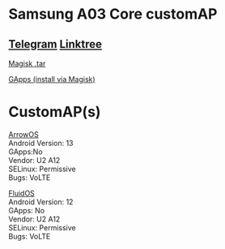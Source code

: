 <h1 id="samsung-a03-core-customap">Samsung A03 Core customAP</h1>
<h2 id="-telegram-https-t-me-a03coredev-linktree-https-linktr-ee-xandrcopyrighted-"><a href="https://t.me/a03coredev">Telegram</a> <a href="https://linktr.ee/XandrCopyrighted">Linktree</a></h2>
<p><a href="https://github.com/XanderFromFortnite/A03-Core-customAP/releases/tag/Magisk">Magisk .tar</a></p>
<p><a href="https://github.com/wacko1805/MagiskGapps">GApps (install via Magisk)</a></p>
<h1 id="customap-s-">CustomAP(s)</h1>
<p><a href="https://github.com/XanderFromFortnite/A03-Core-customAP/releases/tag/ArrowOS-13.1">ArrowOS</a><br>
Android Version: 13<br> GApps:No<br> Vendor: U2 A12<br> SELinux: Permissive<br>
Bugs: VoLTE</p>

<p><a href="https://github.com/XanderFromFortnite/A03-Core-customAP/releases/tag/FluidOS-2.7">FluidOS</a><br>
Android Version: 12<br> GApps: No<br> Vendor: U2 A12<br> SELinux: Permissive<br>
Bugs: VoLTE</p>
